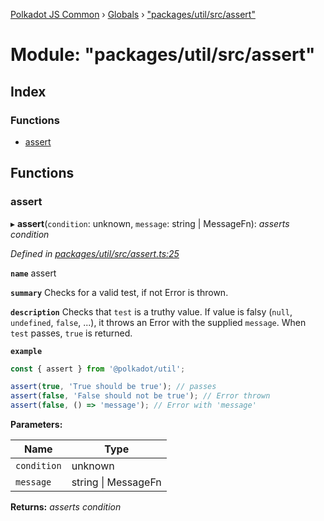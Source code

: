 [Polkadot JS Common](../README.md) › [Globals](../globals.md) › ["packages/util/src/assert"](_packages_util_src_assert_.md)

# Module: "packages/util/src/assert"

## Index

### Functions

* [assert](_packages_util_src_assert_.md#assert)

## Functions

###  assert

▸ **assert**(`condition`: unknown, `message`: string | MessageFn): *asserts condition*

*Defined in [packages/util/src/assert.ts:25](https://github.com/polkadot-js/common/blob/d3527829/packages/util/src/assert.ts#L25)*

**`name`** assert

**`summary`** Checks for a valid test, if not Error is thrown.

**`description`** 
Checks that `test` is a truthy value. If value is falsy (`null`, `undefined`, `false`, ...), it throws an Error with the supplied `message`. When `test` passes, `true` is returned.

**`example`** 
<BR>

```javascript
const { assert } from '@polkadot/util';

assert(true, 'True should be true'); // passes
assert(false, 'False should not be true'); // Error thrown
assert(false, () => 'message'); // Error with 'message'
```

**Parameters:**

Name | Type |
------ | ------ |
`condition` | unknown |
`message` | string &#124; MessageFn |

**Returns:** *asserts condition*
